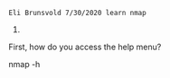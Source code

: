 ```
Eli Brunsvold 7/30/2020 learn nmap
```

1.   	

First, how do you access the help menu?

nmap -h